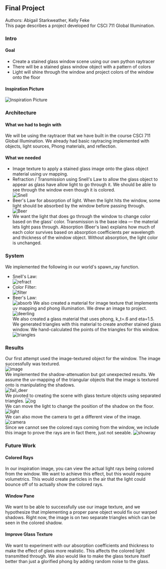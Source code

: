 ## Final Project


Authors: Abigail Starkweather, Kelly Feke  
This page describes a project developed for CSCI 711 Global Illumination.


### Intro  
#### Goal  
- Create a stained glass window scene using our own python raytracer  
- There will be a stained glass window object with a pattern of colors  
- Light will shine through the window and project colors of the window onto the floor  
#### Inspiration Picture
![Inspiration Picture](inspo_image.jpg)  

### Architecture  
#### What we had to begin with  
We will be using the raytracer that we have built in the course CSCI 711 Global Illumination. We already had basic raytracing implemented with objects, light sources, Phong materials, and reflection.  
#### What we needed  
- Image texture to apply a stained glass image onto the glass object material using uv mapping.  
- Refraction / Transmission using Snell's Law to allow the glass object to appear as glass have allow light to go through it. We should be able to see through the window even though it is colored.  
![Snell](snell.png)  
- Beer's Law for absorption of light. When the light hits the window, some light should be absorbed by the window before passing through.  
![Beer](Beer.png)  
- We want the light that does go through the window to change color based on the glass' color. Transmission is the base idea — the material lets light pass through. Absorption (Beer's law) explains how much of each color survives based on absorption coefficients per wavelength and thickness of the window object. Without absorption, the light color is unchanged.  
### System  
We implemented the following in our world's spawn_ray function.  
- Snell's Law:  
![refract](refract.png)
- Color Filter:  
![filter](filter.png)
- Beer's Law:  
![absorb](absorb.png)
We also created a material for image texture that implements uv mapping and phong illumination. We drew an image to project.
![deerling](deerling_glass.png)  
We also created a glass material that uses phong, k_t=.6 and eta=1.5. We generated triangles with this material to create another stained glass window. We hand-calculated the points of the triangles for this window.  
![triangles](triangles.png)


### Results  
Our first attempt used the image-textured object for the window. The image successfully was textured.  
![image](image_deer.png)  
We implemented the shadow-attenuation but got unexpected results. We assume the uv-mapping of the triangular objects that the image is textured onto is manipulating the shadows.  
![fail_deer](project_deerscene.png)    
We pivoted to creating the scene with glass texture objects using separated triangles.
![og](og.png)  
We can move the light to change the position of the shadow on the floor.  
![light](movelightup.png)  
We can also move the camera to get a different view of the image.  
![camera](cameramove.png)  
Since we cannot see the colored rays coming from the window, we include this image to prove the rays are in fact there, just not seeable.
![showray](showray.png)




### Future Work  
#### Colored Rays  
In our inspiration image, you can view the actual light rays being colored from the window. We want to achieve this effect, but this would require volumetrics. This would create particles in the air that the light could bounce off of to actually show the colored rays.  
#### Window Pane  
We want to be able to successfully use our image texture, and we hypothesize that implementing a proper pane object would fix our warped shadows. Right now, the image is on two separate triangles which can be seen in the colored shadow.  
#### Improve Glass Texture  
We want to experiment with our absorption coefficients and thickness to make the effect of glass more realistic. This affects the colored light transmitted through. We also would like to make the glass texture itself better than just a glorified phong by adding random noise to the glass.  

